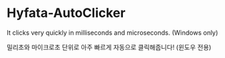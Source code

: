 # Hyfata-AutoClicker
It clicks very quickly in milliseconds and microseconds.
(Windows only)

밀리초와 마이크로초 단위로 아주 빠르게 자동으로 클릭해줍니다!
(윈도우 전용)
